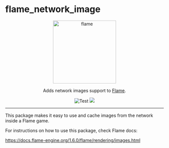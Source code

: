 # flame_network_image

<!-- markdownlint-disable MD013 -->
<p align="center">
  <a href="https://flame-engine.org">
    <img alt="flame" width="200px" src="https://user-images.githubusercontent.com/6718144/101553774-3bc7b000-39ad-11eb-8a6a-de2daa31bd64.png">
  </a>
</p>

<p align="center">
Adds network images support to <a href="https://github.com/flame-engine/flame">Flame</a>.
</p>

<p align="center">
  <img src="https://github.com/flame-engine/flame_network_image/workflows/Lint/badge.svg?branch=master&event=push" alt="Test" />
  <a title="Discord" href="https://discord.gg/pxrBmy4" ><img src="https://img.shields.io/discord/509714518008528896.svg" /></a>
</p>
<!-- markdownlint-enable MD013 -->

---

This package makes it easy to use and cache images from the network inside a Flame game.

For instructions on how to use this package, check Flame docs:

https://docs.flame-engine.org/1.6.0/flame/rendering/images.html
